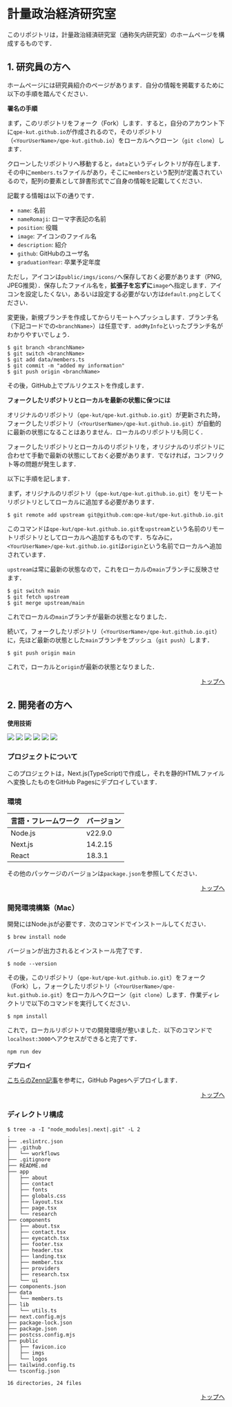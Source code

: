 <div id="top"></div>

# 計量政治経済研究室

このリポジトリは，計量政治経済研究室（通称矢内研究室）のホームページを構成するものです．

## 1. 研究員の方へ

ホームページには研究員紹介のページがあります．自分の情報を掲載するために以下の手順を踏んでください．

**署名の手順**

まず，このリポジトリをフォーク（Fork）します．すると，自分のアカウント下に`qpe-kut.github.io`が作成されるので，そのリポジトリ（`<YourUserName>/qpe-kut.github.io`）をローカルへクローン（`git clone`）します．

クローンしたリポジトリへ移動すると，`data`というディレクトリが存在します．その中に`members.ts`ファイルがあり，そこに`members`という配列が定義されているので，配列の要素として辞書形式でご自身の情報を記載してください．

記載する情報は以下の通りです．

- `name`: 名前
- `nameRomaji`: ローマ字表記の名前
- `position`: 役職
- `image`: アイコンのファイル名
- `description`: 紹介
- `github`: GitHubのユーザ名
- `graduationYear`: 卒業予定年度

ただし，アイコンは`public/imgs/icons/`へ保存しておく必要があります（PNG, JPEG推奨）．保存したファイル名を，**拡張子を忘ずに**`image`へ指定します．アイコンを設定したくない，あるいは設定する必要がない方は`default.png`としてください．

変更後，新規ブランチを作成してからリモートへプッシュします．ブランチ名（下記コードでの`<branchName>`）は任意です．`addMyInfo`といったブランチ名がわかりやすいでしょう．

```
$ git branch <branchName>
$ git switch <branchName>
$ git add data/members.ts
$ git commit -m "added my information"
$ git push origin <branchName>
```

その後，GitHub上でプルリクエストを作成します．

**フォークしたリポジトリとローカルを最新の状態に保つには**

オリジナルのリポジトリ（`qpe-kut/qpe-kut.github.io.git`）が更新された時，フォークしたリポジトリ（`<YourUserName>/qpe-kut.github.io.git`）が自動的に最新の状態になることはありません．ローカルのリポジトリも同じく．

フォークしたリポジトリとローカルのリポジトリを，オリジナルのリポジトリに合わせて手動で最新の状態にしておく必要があります．でなければ，コンフリクト等の問題が発生します．

以下に手順を記します．

まず，オリジナルのリポジトリ（`qpe-kut/qpe-kut.github.io.git`）をリモートリポジトリとしてローカルに追加する必要があります．

```
$ git remote add upstream git@github.com:qpe-kut/qpe-kut.github.io.git
```

このコマンドは`qpe-kut/qpe-kut.github.io.git`を`upstream`という名前のリモートリポジトリとしてローカルへ追加するものです．ちなみに，`<YourUserName>/qpe-kut.github.io.git`は`origin`という名前でローカルへ追加されています．

`upstream`は常に最新の状態なので，これをローカルの`main`ブランチに反映させます．

```
$ git switch main
$ git fetch upstream
$ git merge upstream/main
```

これでローカルの`main`ブランチが最新の状態となりました．

続いて，フォークしたリポジトリ（`<YourUserName>/qpe-kut.github.io.git`）に，先ほど最新の状態とした`main`ブランチをプッシュ（`git push`）します．

```
$ git push origin main
```

これで，ローカルと`origin`が最新の状態となりました．

<p align="right"><a href="#top">トップへ</a></p>

## 2. 開発者の方へ

**使用技術**

<!-- https://img.shields.io/badge/-{TechName}-{SheildColor}.svg?logo=next.js&style={BadgeStyle}&logoColor={} -->
<p style="display: inline">
  <img src="https://img.shields.io/badge/-Node.js-000000.svg?logo=node.js&style=for-the-badge" />
  <img src="https://img.shields.io/badge/-Next.js-000000.svg?logo=next.js&style=for-the-badge" />
  <img src="https://img.shields.io/badge/-React-20232A?style=for-the-badge&logo=react&logoColor=61DAFB" />
  <img src="https://img.shields.io/badge/-TypeScript-000000.svg?logo=typescript&style=for-the-badge" />
  <img src="https://img.shields.io/badge/-TailwindCSS-000000.svg?logo=tailwindcss&style=for-the-badge" />
  <img src="https://img.shields.io/badge/-Shadcn/ui-000000.svg?logo=shadcn/ui&style=for-the-badge" />
</p>

### プロジェクトについて

このプロジェクトは，Next.js(TypeScript)で作成し，それを静的HTMLファイルへ変換したものをGitHub Pagesにデプロイしています．

### 環境

| 言語・フレームワーク | バージョン |
| -------------------- | ---------- |
| Node.js              | v22.9.0    |
| Next.js              | 14.2.15    |
| React                | 18.3.1     |

その他のパッケージのバージョンは`package.json`を参照してください．

<p align="right"><a href="#top">トップへ</a></p>

### 開発環境構築（Mac）

開発にはNode.jsが必要です．次のコマンドでインストールしてください．

```
$ brew install node
```

バージョンが出力されるとインストール完了です．

```
$ node --version
```

その後，このリポジトリ（`qpe-kut/qpe-kut.github.io.git`）をフォーク（Fork）し，フォークしたリポジトリ（`<YourUserName>/qpe-kut.github.io.git`）をローカルへクローン（`git clone`）します．作業ディレクトリで以下のコマンドを実行してください．

```
$ npm install
```

これで，ローカルリポジトリでの開発環境が整いました．以下のコマンドで`localhost:3000`へアクセスができると完了です．

```
npm run dev
```

**デプロイ**

[こちらのZenn記事](https://zenn.dev/kazzyfrog/articles/8e24dfe951aad9)を参考に，GitHub Pagesへデプロイします．

<p align="right"><a href="#top">トップへ</a></p>

### ディレクトリ構成

```
$ tree -a -I "node_modules|.next|.git" -L 2
.
├── .eslintrc.json
├── .github
│   └── workflows
├── .gitignore
├── README.md
├── app
│   ├── about
│   ├── contact
│   ├── fonts
│   ├── globals.css
│   ├── layout.tsx
│   ├── page.tsx
│   └── research
├── components
│   ├── about.tsx
│   ├── contact.tsx
│   ├── eyecatch.tsx
│   ├── footer.tsx
│   ├── header.tsx
│   ├── landing.tsx
│   ├── member.tsx
│   ├── providers
│   ├── research.tsx
│   └── ui
├── components.json
├── data
│   └── members.ts
├── lib
│   └── utils.ts
├── next.config.mjs
├── package-lock.json
├── package.json
├── postcss.config.mjs
├── public
│   ├── favicon.ico
│   ├── imgs
│   └── logos
├── tailwind.config.ts
└── tsconfig.json

16 directories, 24 files
```

<p align="right"><a href="#top">トップへ</a></p>
